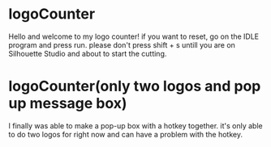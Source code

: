 # logoCounter

Hello and welcome to my logo counter!
if you want to reset, go on the IDLE program and press run.
please don't press shift + s untill you are on Silhouette Studio and about to start the cutting.
# logoCounter(only two logos and pop up message box)
I finally was able to make a pop-up box with a hotkey together.
it's only able to do two logos for right now and can have a problem with the hotkey.
